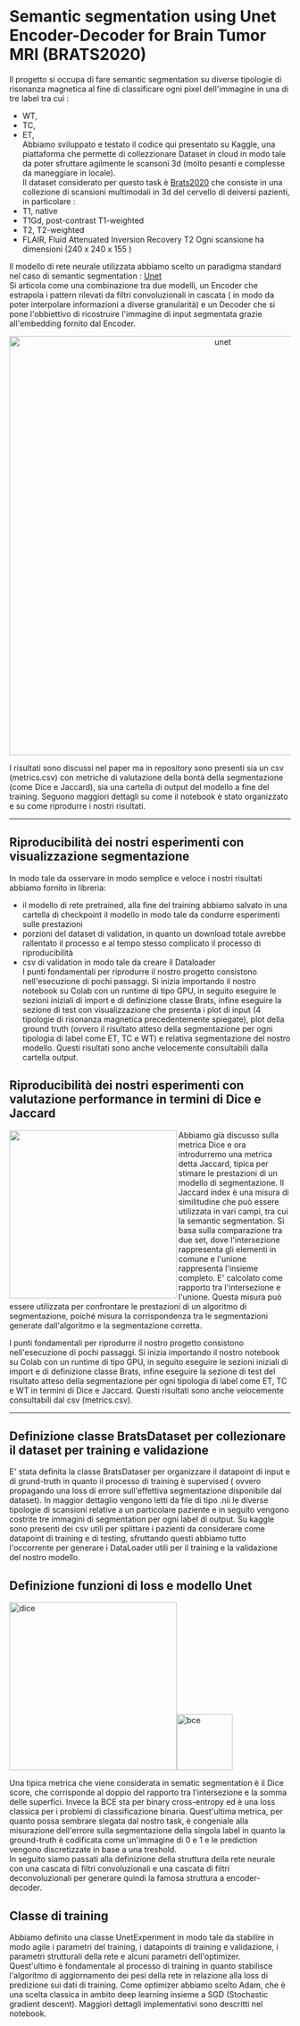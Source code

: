 # Semantic segmentation using Unet Encoder-Decoder for Brain Tumor MRI (BRATS2020)
Il progetto si occupa di fare semantic segmentation su diverse tipologie di risonanza magnetica al fine di classificare ogni pixel dell'immagine in una di tre label tra cui :
- WT, 
- TC,
- ET,  
Abbiamo sviluppato e testato il codice qui presentato su Kaggle, una piattaforma che permette di collezzionare Dataset in cloud in modo tale da poter sfruttare agilmente le scansoni 3d (molto pesanti e complesse da maneggiare in locale).  
Il dataset considerato per questo task è [Brats2020](https://www.kaggle.com/datasets/awsaf49/brats2020-training-data) che consiste in una collezione di scansioni multimodali in 3d del cervello di deiversi pazienti, in particolare :
- T1, native
- T1Gd, post-contrast T1-weighted
- T2, T2-weighted
- FLAIR, Fluid Attenuated Inversion Recovery T2
Ogni scansione ha dimensioni (240 x 240 x 155 )  
  
Il modello di rete neurale utilizzata abbiamo scelto un paradigma standard nel caso di semantic segmentation : [Unet](https://arxiv.org/abs/1505.04597)  
Si articola come una combinazione tra due modelli, un Encoder che estrapola i pattern rilevati da filtri convoluzionali in cascata ( in modo da poter interpolare informazioni a diverse granularità) e un Decoder che si pone l'obbiettivo di ricostruire l'immagine di input segmentata grazie all'embedding fornito dal Encoder.  

<p align="center"><img width="749" alt="unet" src="https://user-images.githubusercontent.com/124533848/217034682-8c0ef2b4-4b43-452a-bac1-ed249c3fb84f.png"></p>
  I risultati sono discussi nel paper ma in repository sono presenti sia un csv (metrics.csv) con metriche di valutazione della bontà della segmentazione (come Dice e Jaccard), sia una cartella di output del modello a fine del training. Seguono maggiori dettagli su come il notebook è stato organizzato e su come riprodurre i nostri risultati.
 

***
  
## Riproducibilità dei nostri esperimenti con visualizzazione segmentazione
In modo tale da osservare in modo semplice e veloce i nostri risultati abbiamo fornito in libreria:
- il modello di rete pretrained, alla fine del training abbiamo salvato in una cartella di checkpoint il modello in modo tale da condurre esperimenti sulle prestazioni
- porzioni del dataset di validation, in quanto un download totale avrebbe rallentato il processo e al tempo stesso complicato il processo di riproducibilità
- csv di validation in modo tale da creare il Dataloader  
I punti fondamentali per riprodurre il nostro progetto consistono nell'esecuzione di pochi passaggi. Si inizia importando il nostro notebook su Colab con un runtime di tipo GPU, in seguito eseguire le sezioni iniziali di import e di definizione classe Brats, infine eseguire la sezione di test con visualizzazione che presenta i plot di input (4 tipologie di risonanza magnetica precedentemente spiegate), plot della ground truth (ovvero il risultato atteso della segmentazione per ogni tipologia di label come ET, TC e WT) e relativa segmentazione del nostro modello. Questi risultati sono anche velocemente consultabili dalla cartella output.  

## Riproducibilità dei nostri esperimenti con valutazione performance in termini di Dice e Jaccard

<img align="left" src="https://user-images.githubusercontent.com/124533848/217172590-89986712-364d-4c87-b36d-52397c933740.png" width="300" />  Abbiamo già discusso sulla metrica Dice e ora introdurremo una metrica detta Jaccard, tipica per stimare le prestazioni di un modello di segmentazione. Il Jaccard index è una misura di similitudine che può essere utilizzata in vari campi, tra cui la semantic segmentation. Si basa sulla comparazione tra due set, dove l'intersezione rappresenta gli elementi in comune e l'unione rappresenta l'insieme completo. E' calcolato come rapporto tra l'intersezione e l'unione. Questa misura può essere utilizzata per confrontare le prestazioni di un algoritmo di segmentazione, poiché misura la corrispondenza tra le segmentazioni generate dall'algoritmo e la segmentazione corretta.  
  
I punti fondamentali per riprodurre il nostro progetto consistono nell'esecuzione di pochi passaggi. Si inizia importando il nostro notebook su Colab con un runtime di tipo GPU, in seguito eseguire le sezioni iniziali di import e di definizione classe Brats, infine eseguire la sezione di test del risultato atteso della segmentazione per ogni tipologia di label come ET, TC e WT in termini di Dice e Jaccard. Questi risultati sono anche velocemente consultabili dal csv (metrics.csv). 

***

## Definizione classe BratsDataset per collezionare il dataset per training e validazione

E' stata definita la classe BratsDataser per organizzare il datapoint di input e di grund-truth in quanto il processo di training è supervised ( ovvero propagando una loss di errore sull'effettiva segmentazione disponibile dal dataset). In maggior dettaglio vengono letti da file di tipo .nii le diverse tipologie di scansioni relative a un particolare paziente e in seguito vengono costrite tre immagini di segmentation per ogni label di output. Su kaggle sono presenti dei csv utili per splittare i pazienti da considerare come datapoint di training e di testing, sfruttando questi abbiamo tutto l'occorrente per generare i DataLoader utili per il training e la validazione del nostro modello.

## Definizione funzioni di loss e modello Unet

<img  src="https://user-images.githubusercontent.com/124533848/217044417-d9866ed1-9c7b-4bce-83eb-9f6f7c17b371.png" alt="dice" width="300"/><img src="https://user-images.githubusercontent.com/124533848/217057175-88c41e34-bf96-4a46-8751-7fb7bb9a9070.png" alt = "bce" height="100"/>

  Una tipica metrica che viene considerata in sematic segmentation è il Dice score, che corrisponde al doppio del rapporto tra l'intersezione e la somma delle superfici.  Invece la BCE sta per binary cross-entropy ed è una loss classica per i problemi di classificazione binaria. Quest'ultima metrica, per quanto possa sembrare slegata dal nostro task, è congeniale alla misurazione dell'errore sulla segmentazione della singola label in quanto la ground-truth è codificata come un'immagine di 0 e 1 e le prediction vengono discretizzate in base a una treshold.  
In seguito siamo passati alla definizione della struttura della rete neurale con una cascata di filtri convoluzionali e una cascata di filtri deconvoluzionali per generare quindi la famosa struttura a encoder-decoder.

## Classe di training 
Abbiamo definito una classe UnetExperiment in modo tale da stabilire in modo agile i parametri del training, i datapoints di training e validazione, i parametri strutturali della rete e alcuni parametri dell'optimizer.  
Quest'ultimo è fondamentale al processo di training in quanto stabilisce l'algoritmo di aggiornamento dei pesi della rete in relazione alla loss di predizione sui dati di training. Come optimizer abbiamo scelto Adam, che è una scelta classica in ambito deep learning insieme a SGD (Stochastic gradient descent). Maggiori dettagli implementativi sono descritti nel notebook.
